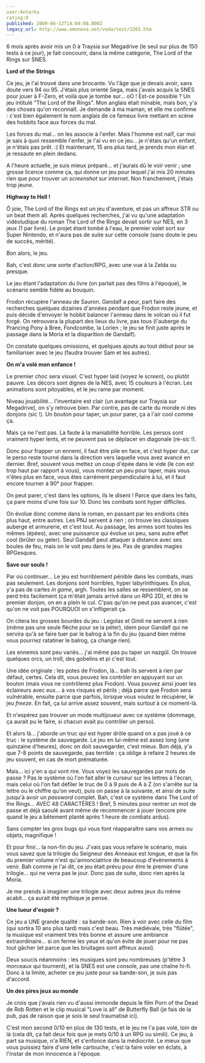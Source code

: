 ```yaml
---
user:Antarka
rating:0
published: 2009-06-12T14:04:08.000Z
legacy_url: http://www.emunova.net/veda/test/3265.htm
---
```

6 mois après avoir mis un 0 à Traysia sur Megadrive (le seul sur plus de 150 tests à ce jour), je fait concourir, dans la même catégorie, The Lord of the Rings sur SNES.  

  

**Lord of the Strings**  

  

Ce jeu, je l'ai trouvé dans une brocante. Vu l'âge que je devais avoir, sans doute vers 94 ou 95\. J'étais plus orienté Sega, mais j'avais acquis la SNES pour jouer à F-Zero, et voilà que je tombe sur... oO ! Est-ce possible ? Un jeu intitulé "The Lord of the Rings". Mon anglais était minable, mais bon, y'a des choses qu'on reconnaît. Je demande à ma maman, et elle me confirme : c'est bien également le nom anglais de ce fameux livre mettant en scène des hobbits face aux forces du mal.  

  

Les forces du mal... on les associe à l'enfer. Mais l'homme est naïf, car moi je sais à quoi ressemble l'enfer, je l'ai vu en ce jeu... je n'étais qu'un enfant, je n'étais pas prêt. :( Et maintenant, 15 ans plus tard, je prends mon élan et je ressaute en plein dedans.  

  

A l'heure actuelle, je suis mieux préparé... et j'aurais dû le voir venir ; une grosse licence comme ça, qui donne un jeu pour lequel j'ai mis 20 minutes rien que pour trouver un _screenshot_ sur internet. Non franchement, j'étais trop jeune.  

  

**Highway to Hell !**  

  

Ô joie, The Lord of the Rings est un jeu d'aventure, et pas un affreux STR ou un beat them all. Après quelques recherches, j'ai vu qu'une adaptation vidéoludique du roman The Lord of the Rings devait sortir sur NES, en 3 jeux (1 par livre). Le projet étant tombé à l'eau, le premier volet sort sur Super Nintendo, et n'aura pas de suite sur cette console (sans doute le peu de succès, mérité).  

  

Bon alors, le jeu.  

  

Bah, c'est donc une sorte d'action/RPG, avec une vue à la Zelda ou presque.  

  

Le jeu étant l'adaptation du livre (on parlait pas des films à l'époque), le scénario semble fidèle au bouquin.   

  

Frodon récupère l'anneau de Sauron. Gandalf a peur, part faire des recherches quelques dizaines d'années pendant que Frodon reste jeune, et puis décide d'envoyer le hobbit balancer l'anneau dans le volcan où il fut forgé. On retrouvera la plupart des lieux du livre, pas tous (l'auberge du Prancing Pony à Bree, Fondcombe, la Lorien ; le jeu se finit juste après le passage dans la Moria et la disparition de Gandalf).  

  

On constate quelques omissions, et quelques ajouts au tout début pour se familiariser avec le jeu (faudra trouver Sam et les autres).  

  

**On m'a volé mon enfance !**  

  

Le premier choc sera visuel. C'est hyper laid (voyez le _screen_), ou plutôt pauvre. Les décors sont dignes de la NES, avec 15 couleurs à l'écran. Les animations sont pitoyables, et le jeu rame par moment.  

  

Niveau jouabilité... l'inventaire est clair (un avantage sur Traysia sur Megadrive), on s'y retrouve bien. Par contre, pas de carte du monde ni des donjons (sic !). Un bouton pour taper, un pour parer, ça a l'air cool comme ça.  

  

Mais ça ne l'est pas. La faute à la maniabilité horrible. Les persos sont vraiment hyper lents, et ne peuvent pas se déplacer en diagonale (re-sic !).  

  

Donc pour frapper un ennemi, il faut être pile en face, et c'est hyper dur, car le perso reste tourné dans la direction vers laquelle vous avez avancé en dernier. Bref, souvent vous mettez un coup d'épée dans le vide (le con est trop haut par rapport à vous), vous montez un peu pour taper, mais vous n'êtes plus en face, vous êtes carrément perpendiculaire à lui, et il faut encore tourner à 90° pour frapper.  

  

On peut parer, c'est dans les options, ils le disent ! Parce que dans les faits, ça pare moins d'une fois sur 10\. Donc les combats sont hyper difficiles.  

  

On évolue donc comme dans le roman, en passant par les endroits cités plus haut, entre autres. Les PNJ servent à rien ; on trouve les classiques auberge et armurerie, et c'est tout. Au passage, les armes sont toutes les mêmes (épées), avec une puissance qui évolue un peu, sans autre effet cool (brûler ou geler). Seul Gandalf peut attaquer à distance avec ses boules de feu, mais on le voit peu dans le jeu. Pas de grandes magies RPGesques.  

  

**Save our souls !**  

  

Par où continuer... Le jeu est horriblement pénible dans les combats, mais pas seulement. Les donjons sont horribles, hyper labyrinthiques. En plus, y'a pas de cartes _in game_, argh. Toutes les salles se ressemblent, on se perd très facilement (ça m'était jamais arrivé dans un RPG 2D), et dès le premier donjon, on en a plein le cul. C'pas qu'on ne peut pas avancer, c'est qu'on ne voit pas POURQUOI on s'infligerait ça.  

  

On citera les grosses bourdes du jeu : Legolas et Gimli ne servent à rien (même pas une seule flèche pour se la péter), idem pour Gandalf qui ne servira qu'à se faire tuer par le balrog à la fin du jeu (quand bien même vous pourriez ratatiner le balrog, ça change rien).  

  

Les ennemis sont peu variés... j'ai même pas pu taper un nazgûl. On trouve quelques orcs, un troll, des gobelins et pi c'est tout.  

  

Une idée originale : les potes de Frodon, là... bah ils servent à rien par défaut, certes. Cela dit, vous pouvez les contrôler en appuyant sur un bouton (mais vous ne contrôlerez plus Frodon). Vous pouvez ainsi jouer les éclaireurs avec eux... à vos risques et périls ; déjà parce que Frodon sera vulnérable, ensuite parce que parfois, lorsque vous voulez le récupérer, le jeu _freeze_. En fait, ça lui arrive assez souvent, mais surtout à ce moment-là.  

Et n'espérez pas trouver un mode multijoueur avec ce système (dommage, ça aurait pu le faire, si chacun avait pu contrôler un perso).  

  

Et alors là... j'aborde un truc qui est hyper drôle quand on a pas joué à ce truc : le système de sauvegarde. Le jeu en lui-même est assez long (une quinzaine d'heures), donc on doit sauvegarder, c'est mieux. Bon déjà, y'a que 7-8 points de sauvegarde, pas terrible : ça oblige à refaire 2 heures de jeu souvent, en cas de mort prématurée.  

  

Mais... ici y'en a qui vont rire. Vous voyez les sauvegardes par mots de passe ? Pas le système où l'on fait aller le curseur sur les lettres à l'écran, mais celui où l'on fait défiler le truc de 0 à 9 puis de A à Z (on s'arrête sur la lettre ou le chiffre qu'on veut), puis on passe à la suivante, et ainsi de suite jusqu'à avoir un _password_ complet. Bah, c'est ce système dans The Lord of the Rings... AVEC 48 CARACTÈRES ! Bref, 5 minutes pour rentrer un mot de passe et déjà saoulé avant même de recommencer à jouer (encore pire quand le jeu a bêtement planté après 1 heure de combats ardus).  

  

Sans compter les gros bugs qui vous font réapparaître sans vos armes ou objets, magnifique !  

  

Et pour finir... la non-fin du jeu. J'vais pas vous refaire le scénario, mais vous savez que la trilogie du Seigneur des Anneaux est longue, et que la fin du premier volume n'est qu'annonciatrice de beaucoup d'évènements à venir. Bah comme je l'ai dit, ce jeu était prévu pour être le premier d'une trilogie... qui ne verra pas le jour. Donc pas de suite, donc rien après la Moria.  

  

Je me prends à imaginer une trilogie avec deux autres jeux du même acabit... ça aurait été mythique je pense.  

  

**Une lueur d'espoir ?**  

  

Ce jeu a UNE grande qualité : sa bande-son. Rien à voir avec celle du film (qui sortira 10 ans plus tard) mais c'est beau. Très médiévale, très "flûtée", la musique est vraiment très très bonne et assure une ambiance extraordinaire... si on ferme les yeux et qu'on évite de jouer pour ne pas tout gâcher (et parce que les bruitages sont affreux aussi).  

  

Deux soucis néanmoins : les musiques sont peu nombreuses (p'têtre 3 morceaux qui tournent), et la SNES est une console, pas une chaîne hi-fi. Donc à la limite, acheter ce jeu juste pour sa bande-son, je suis pas d'accord.  

  

**Un des pires jeux au monde**  

  

Je crois que j'avais rien vu d'aussi immonde depuis le film Porn of the Dead de Rob Rotten et le clip musical "Love is all" de Butterfly Ball (je fais de la pub, pas de raison que je sois le seul traumatisé ici).  

  

C'est mon second 0/10 en plus de 130 tests, et le jeu ne l'a pas volé, loin de là (cela dit, ça fait deux fois que je mets 0/10 à un RPG ou simili). Ce jeu, à part sa musique, n'a RIEN, et s'enfonce dans la médiocrité. Le mieux que vous puissiez faire d'une telle cartouche, c'est la faire voler en éclats, à l'instar de mon innocence à l'époque.